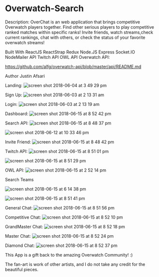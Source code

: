 # Overwatch-Search

Description:
OverChat is an web application that brings competitive Overwatch players together. Find other serious players to play competitive ranked matches within specific ranks! Invite friends, watch streams,check current rankings, chat with others, or check the status of your favorite overwatch streams!

Built With
ReactJS
ReactStrap 
Redux 
Node.JS
Express
Socket.IO
NodeMailer API
Twitch API
OWL API
Overwatch API:


 https://github.com/alfg/overwatch-api/blob/master/api/README.md


Author
Justin Afsari


Landing:
![screen shot 2018-06-04 at 3 49 29 pm](https://user-images.githubusercontent.com/28635782/40945800-2c8ce1d6-680f-11e8-883e-b7cb29bd75c6.png)

Sign Up:
![screen shot 2018-06-03 at 2 13 31 am](https://user-images.githubusercontent.com/28635782/40885043-0e26b488-66d4-11e8-8dbe-2f334a5b86b7.png)

Login:
![screen shot 2018-06-03 at 2 13 19 am](https://user-images.githubusercontent.com/28635782/40885041-0bb3da00-66d4-11e8-84ec-b684c5e8d36a.png)

Dashboard:
![screen shot 2018-06-15 at 8 52 42 pm](https://user-images.githubusercontent.com/28635782/41495561-8ec2598a-70de-11e8-9ec2-eb9200c7f788.png)

Search API:
![screen shot 2018-06-15 at 8 48 37 pm](https://user-images.githubusercontent.com/28635782/41495606-65cadaa6-70df-11e8-9b1f-6fcb3b8a43ed.png)

![screen shot 2018-06-12 at 10 33 46 pm](https://user-images.githubusercontent.com/28635782/41331999-c01ebf32-6e90-11e8-9e78-8d0581fad0c9.png)


Invite Friend:
![screen shot 2018-06-15 at 8 48 42 pm](https://user-images.githubusercontent.com/28635782/41495625-355abee4-70e0-11e8-9b81-0be724a0b128.png)

Twitch API:
![screen shot 2018-06-15 at 8 51 01 pm](https://user-images.githubusercontent.com/28635782/41495645-adc9f368-70e0-11e8-8227-54696b24f483.png)

![screen shot 2018-06-15 at 8 51 29 pm](https://user-images.githubusercontent.com/28635782/41495644-a6d016be-70e0-11e8-95ff-179f082bd3e8.png)


OWL API:
![screen shot 2018-06-15 at 2 52 14 pm](https://user-images.githubusercontent.com/28635782/41491067-d8ae8fba-70ab-11e8-979b-368cd62f4017.png)

Search Teams

![screen shot 2018-06-15 at 6 14 38 pm](https://user-images.githubusercontent.com/28635782/41494462-098e5bd0-70c8-11e8-87c4-9cebdb828317.png)

![screen shot 2018-06-15 at 8 51 41 pm](https://user-images.githubusercontent.com/28635782/41495568-a20330c8-70de-11e8-882e-17ab61b2dad9.png)


General Chat:
![screen shot 2018-06-15 at 8 51 56 pm](https://user-images.githubusercontent.com/28635782/41495552-875036cc-70de-11e8-9fa9-b08a49a8d55d.png)

Competitive Chat:
![screen shot 2018-06-15 at 8 52 10 pm](https://user-images.githubusercontent.com/28635782/41495554-891ec4c8-70de-11e8-8bd7-d691548a26f3.png)

GrandMaster Chat:
![screen shot 2018-06-15 at 8 52 18 pm](https://user-images.githubusercontent.com/28635782/41495556-8aeff376-70de-11e8-95ee-effbae389c21.png)

Master Chat:
![screen shot 2018-06-15 at 8 52 24 pm](https://user-images.githubusercontent.com/28635782/41495557-8c150be2-70de-11e8-9257-97b27828b4de.png)

Diamond Chat:
![screen shot 2018-06-15 at 8 52 37 pm](https://user-images.githubusercontent.com/28635782/41495559-8d079808-70de-11e8-8be7-ba11cf4b5340.png)



This App is a gift back to the amazing Overwatch Community! :)

The fan-art is work of other artists, and I do not take any credit for the beautiful pieces. 